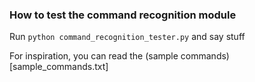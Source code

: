 ### How to test the command recognition module
Run `python command_recognition_tester.py` and say stuff

For inspiration, you can read the (sample commands)[sample_commands.txt]
